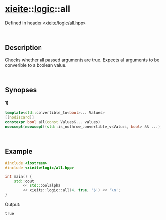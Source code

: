 # [xieite](../xieite.md)\:\:[logic](../logic.md)\:\:all
Defined in header [<xieite/logic/all.hpp>](../../include/xieite/logic/all.hpp)

&nbsp;

## Description
Checks whether all passed arguments are true. Expects all arguments to be converible to a boolean value.

&nbsp;

## Synopses
#### 1)
```cpp
template<std::convertible_to<bool>... Values>
[[nodiscard]]
constexpr bool all(const Values&... values)
noexcept(noexcept((std::is_nothrow_convertible_v<Values, bool> && ...)));
```

&nbsp;

## Example
```cpp
#include <iostream>
#include <xieite/logic/all.hpp>

int main() {
    std::cout
        << std::boolalpha
        << xieite::logic::all(4, true, '$') << '\n';
}
```
Output:
```
true
```

